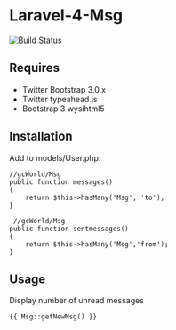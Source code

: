 Laravel-4-Msg
=============

[![Build Status](https://travis-ci.org/gcWorld/Laravel-4-Msg.png?branch=master)](https://travis-ci.org/gcWorld/Laravel-4-Msg)

Requires
--------

* Twitter Bootstrap 3.0.x
* Twitter typeahead.js
* Bootstrap 3 wysihtml5

Installation
------------

Add to models/User.php:

    //gcWorld/Msg
    public function messages()
    {
        return $this->hasMany('Msg', 'to');
    }

     //gcWorld/Msg
    public function sentmessages()
    {
        return $this->hasMany('Msg','from');
    }

Usage
-----

Display number of unread messages

    {{ Msg::getNewMsg() }}
    
    
